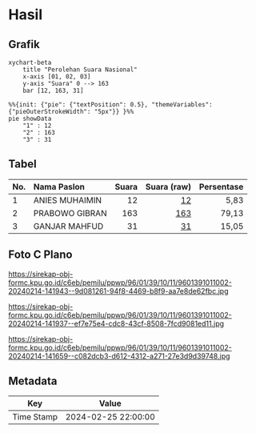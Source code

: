 # Hasil

## Grafik

```mermaid
xychart-beta
    title "Perolehan Suara Nasional"
    x-axis [01, 02, 03]
    y-axis "Suara" 0 --> 163
    bar [12, 163, 31]
```

```mermaid
%%{init: {"pie": {"textPosition": 0.5}, "themeVariables": {"pieOuterStrokeWidth": "5px"}} }%%
pie showData
    "1" : 12
    "2" : 163
    "3" : 31
```

## Tabel

| No. | Nama Paslon    | Suara | Suara (raw) | Persentase |
|:--- |:-------------- | -----:| -----------:| ----------:|
| 1   | ANIES MUHAIMIN | 12    | [12][p-1]   | 5,83       |
| 2   | PRABOWO GIBRAN | 163   | [163][p-2]  | 79,13      |
| 3   | GANJAR MAHFUD  | 31    | [31][p-3]   | 15,05      |


[p-1]: https://github.com/gigit-pemilu/pemilu-2024/blob/main/pilpres/hitung-suara/sub/96-papua-barat-daya/sub/01-sorong/sub/39-mariat/sub/1011-jamaimo/sub/002-tps/sub/paslon-1.txt
[p-2]: https://github.com/gigit-pemilu/pemilu-2024/blob/main/pilpres/hitung-suara/sub/96-papua-barat-daya/sub/01-sorong/sub/39-mariat/sub/1011-jamaimo/sub/002-tps/sub/paslon-2.txt
[p-3]: https://github.com/gigit-pemilu/pemilu-2024/blob/main/pilpres/hitung-suara/sub/96-papua-barat-daya/sub/01-sorong/sub/39-mariat/sub/1011-jamaimo/sub/002-tps/sub/paslon-3.txt

## Foto C Plano

https://sirekap-obj-formc.kpu.go.id/c6eb/pemilu/ppwp/96/01/39/10/11/9601391011002-20240214-141943--9d081261-94f8-4469-b8f9-aa7e8de62fbc.jpg

https://sirekap-obj-formc.kpu.go.id/c6eb/pemilu/ppwp/96/01/39/10/11/9601391011002-20240214-141937--ef7e75e4-cdc8-43cf-8508-7fcd9081ed11.jpg

https://sirekap-obj-formc.kpu.go.id/c6eb/pemilu/ppwp/96/01/39/10/11/9601391011002-20240214-141659--c082dcb3-d612-4312-a271-27e3d9d39748.jpg


## Metadata

| Key        | Value               |
| ---------- | ------------------- |
| Time Stamp | 2024-02-25 22:00:00 |



